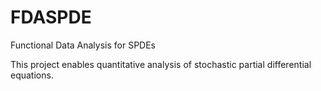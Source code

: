# FDASPDE
Functional Data Analysis for SPDEs

This project enables quantitative analysis of stochastic partial differential equations.


